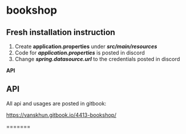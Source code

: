
# bookshop
Fresh installation instruction
--------------------------------
1. Create **application.properties** under ***src/main/resources***
2. Code for ***application.properties*** is posted in discord
3. Change ***spring.datasource.url*** to the credentials posted in discord


**API**

API
--------------------------------
All api and usages are posted in gitbook:

https://vanskhun.gitbook.io/4413-bookshop/

=======

